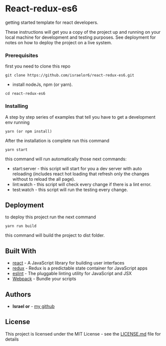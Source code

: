 # React-redux-es6

getting started template for react developers.

These instructions will get you a copy of the project up and running on your local machine for development and testing purposes. See deployment for notes on how to deploy the project on a live system.

### Prerequisites

first you need to clone this repo
```
git clone https://github.com/israelor6/react-redux-es6.git
```
* install nodeJs, npm (or yarn).

```
cd react-redux-es6
```

### Installing

A step by step series of examples that tell you have to get a development env running


```
yarn (or npm install)
```

After the installation is complete run this command

```
yarn start
```
this command will run automatically those next commands:
* start:server - this script will start for you a dev server with auto reloading (includes react hot loading that refresh only the changes without to reload the all page).
* lint:watch - this script will check every change if there is a lint error.
* test:watch - this script will run the testing every change.

## Deployment

to deploy this project run the next command
```
yarn run build
```
this command will build the project to dist folder. 

## Built With

* [react](https://reactjs.org/) - A JavaScript library for building user interfaces
* [redux](https://redux.js.org/) - Redux is a predictable state container for JavaScript apps
* [eslint](https://eslint.org/) - The pluggable linting utility for JavaScript and JSX
* [Webpack](https://webpack.js.org/) - Bundle your scripts

## Authors

* **Israel or** - [my github](https://github.com/israelor6)

## License

This project is licensed under the MIT License - see the [LICENSE.md](LICENSE.md) file for details

